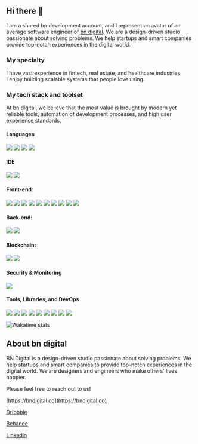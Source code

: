 ## Hi there 👋

I am a shared bn development account, and I represent an avatar of an average software engineer of [bn digital](http://bndigital.co). We are a design-driven studio passionate about solving problems. We help startups and smart companies provide top-notch experiences in the digital world.

### My specialty

I have vast experience in fintech, real estate, and healthcare industries.  
I enjoy building scalable systems that people love using.

### My tech stack and toolset

At bn digital, we believe that the most value is brought by modern yet reliable tools, automation of development processes, and high user experience standards.

#### Languages

![](https://img.shields.io/badge/JavaScript-Language-informational?style=flat-square&logo=javascript&logoColor=white&color=2bbc8a)
![](https://img.shields.io/badge/TypeScript-Dialect-informational?style=flat-square&logo=typescript&logoColor=white&color=2bbc8a)
![](https://img.shields.io/badge/HTML-Language-informational?style=flat-square&logo=html5&logoColor=white&color=2bbc8a)
![](https://img.shields.io/badge/CSS-Language-informational?style=flat-square&logo=css3&logoColor=white&color=2bbc8a)

#### IDE

![](https://img.shields.io/badge/VS_Code-Editor-informational?style=flat-square&logo=visual-studio-code&logoColor=white&color=2bbc8a)
![](https://img.shields.io/badge/WebStorm-Editor-informational?style=flat-square&logo=webstorm&logoColor=white&color=2bbc8a)

#### Front-end:

![](https://img.shields.io/badge/React-Framework-informational?style=flat-square&logo=react&logoColor=white&color=2bbc8a)
![](https://img.shields.io/badge/Ant_Design-UI_Framework-informational?style=flat-square&logo=ant-design&logoColor=white&color=2bbc8a)
![](https://img.shields.io/badge/LESS-Dialect-informational?style=flat-square&logo=less&logoColor=white&color=2bbc8a)
![](https://img.shields.io/badge/SASS-Dialect-informational?style=flat-square&logo=sass&logoColor=white&color=2bbc8a)
![](https://img.shields.io/badge/Bootstrap-UI_Framework-informational?style=flat-square&logo=bootstrap&logoColor=white&color=2bbc8a)
![](https://img.shields.io/badge/React_Bootstrap-Library-informational?style=flat-square&logo=react&logoColor=white&color=2bbc8a)
![](https://img.shields.io/badge/Redux-State_Management-informational?style=flat-square&logo=redux&logoColor=white&color=2bbc8a)
![](https://img.shields.io/badge/Tailwind_CSS-Styling_Framework-informational?style=flat-square&logo=tailwind-css&logoColor=white&color=2bbc8a)
![](https://img.shields.io/badge/Material_UI-UI_Framework-informational?style=flat-square&logo=material-ui&logoColor=white&color=2bbc8a)
![](https://img.shields.io/badge/Storybook-UI_Toolkit-informational?style=flat-square&logo=storybook&logoColor=white&color=2bbc8a)

#### Back-end:

![](https://img.shields.io/badge/Node.js-Runtime_Environment-informational?style=flat-square&logo=node.js&logoColor=white&color=2bbc8a)
![](https://img.shields.io/badge/Express.js-Server_Framework-informational?style=flat-square&logo=express&logoColor=white&color=2bbc8a)

#### Blockchain:

![](https://img.shields.io/badge/ethers.js-Library-informational?style=flat-square&logo=ethereum&logoColor=white&color=2bbc8a)
![](https://img.shields.io/badge/web3.js-Library-informational?style=flat-square&logo=ethereum&logoColor=white&color=2bbc8a)

#### Security & Monitoring

![](https://img.shields.io/badge/Vault-Secrets_Storage-informational?style=flat-square&logo=vault&logoColor=white&color=2bbc8a)

#### Tools, Libraries, and DevOps

![](https://img.shields.io/badge/Github-Repository-informational?style=flat-square&logo=github&logoColor=white&color=2bbc8a)
![](https://img.shields.io/badge/Github_Actions-CI|CD-informational?style=flat-square&logo=githubactions&logoColor=white&color=2bbc8a)
![](https://img.shields.io/badge/GraphQL-API_Development-informational?style=flat-square&logo=graphql&logoColor=white&color=2bbc8a)
![](https://img.shields.io/badge/Axios-HTTP_Client-informational?style=flat-square&logo=axios&logoColor=white&color=2bbc8a)
![](https://img.shields.io/badge/Webpack-Module_Bundler-informational?style=flat-square&logo=webpack&logoColor=white&color=2bbc8a)
![](https://img.shields.io/badge/Gulp-Task_Runner-informational?style=flat-square&logo=gulp&logoColor=white&color=2bbc8a)
![](https://img.shields.io/badge/Figma-Design_Tool-informational?style=flat-square&logo=figma&logoColor=white&color=2bbc8a)
![](https://img.shields.io/badge/Photoshop-Image_Editing-informational?style=flat-square&logo=adobe-photoshop&logoColor=white&color=2bbc8a)
![](https://img.shields.io/badge/Docker-Container_Platform-informational?style=flat-square&logo=docker&logoColor=white&color=2bbc8a)

![Wakatime stats](https://wakatime.com/share/@bb43d648-836f-4dfb-be67-6bdb6716f76d/a93efbac-cce0-4f38-8092-4de86cef3923.svg)

## About bn digital

BN Digital is a design-driven studio passionate about solving problems. We help startups and smart companies to provide top-notch experiences in the digital world. We are designers and engineers who make others' lives happier.

Please feel free to reach out to us!

[https://bndigital.co](https://bndigital.co)

[Dribbble](https://dribbble.com/bndigital)

[Behance](https://www.behance.net/bn_digital)

[Linkedin](https://www.linkedin.com/company/bndigital-llc)
